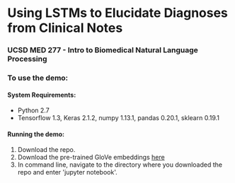 # Using LSTMs to Elucidate Diagnoses from Clinical Notes
### UCSD MED 277 - Intro to Biomedical Natural Language Processing

### To use the demo:
#### System Requirements:
- Python 2.7
- Tensorflow 1.3, Keras 2.1.2, numpy 1.13.1, pandas 0.20.1, sklearn 0.19.1
#### Running the demo:
1. Download the repo.
2. Download the pre-trained GloVe embeddings [here](https://nlp.stanford.edu/projects/glove/)
3. In command line, navigate to the directory where you downloaded the repo and enter 'jupyter notebook'. 
